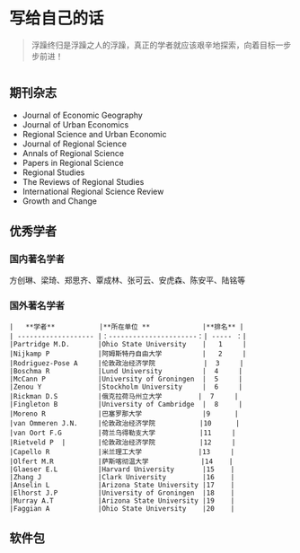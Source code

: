 # 写给自己的话
> 浮躁终归是浮躁之人的浮躁，真正的学者就应该艰辛地探索，向着目标一步步前进！

# 

## 期刊杂志

- Journal of Economic Geography
- Journal of Urban Economics
- Regional Science and Urban Economic
- Journal of Regional Science
- Annals of Regional Science
- Papers in Regional Science
- Regional Studies
- The Reviews of Regional Studies
- International Regional Science Review
- Growth and Change

## 优秀学者

### 国内著名学者
   方创琳、梁琦、郑思齐、覃成林、张可云、安虎森、陈安平、陆铭等
### 国外著名学者
    
   
    |   **学者**           |**所在单位 **             |**排名** |
    | ------------------- |：----------------------：| ----- ：|
    |Partridge M.D.       |Ohio State University    |   1     |
    |Nijkamp P            |阿姆斯特丹自由大学          |   2     |
    |Rodriguez-Pose A     |伦敦政治经济学院            |  3     |
    |Boschma R            |Lund University          |  4     |
    |McCann P             |University of Groningen  |  5     |
    |Zenou Y              |Stockholm University     |  6     |
    |Rickman D.S          |俄克拉荷马州立大学         |  7     |
    |Fingleton B          |University of Cambridge  |  8     |
    |Moreno R             |巴塞罗那大学               |9      |
    |van Ommeren J.N.     |伦敦政治经济学院           |10      |
    |van Oort F.G         |荷兰乌得勒支大学           |11     |
    |Rietveld P  |        |伦敦政治经济学院           |12     |
    |Capello R            |米兰理工大学              |13     |
    |Olfert M.R           |萨斯喀彻温大学             |14    |
    |Glaeser E.L          |Harvard University       |15    |
    |Zhang J              |Clark University         |16    |
    |Anselin L            |Arizona State University |17    |
    |Elhorst J.P          |University of Groningen  |18    |
    |Murray A.T           |Arizona State University |19    |
    |Faggian A            |Ohio State University    |20    |
  
    
  
## 软件包








